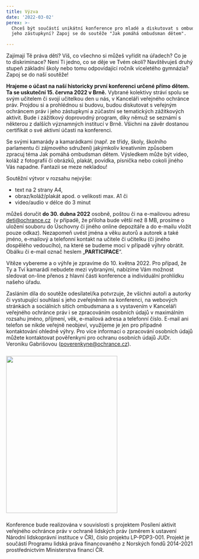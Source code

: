 ```yaml
---
title: Výzva
date: '2022-03-02'
perex: >-
  Chceš být součástí unikátní konference pro mladé a diskutovat s ombudsmanem a
  jeho zástupkyní? Zapoj se do soutěže "Jak pomáhá ombudsman dětem".

---
```



<p>Zajímají Tě práva dětí? Víš, co všechno si můžeš vyřídit na úřadech? Co je to diskriminace? Není Ti jedno, co se děje ve Tvém okolí? Navštěvuješ druhý stupeň základní školy nebo tomu odpovídající ročník víceletého gymnázia? Zapoj se do naší soutěže! </p><p><strong>Hrajeme o účast na naší historicky první konferenci určené přímo dětem. Ta se uskuteční 15. června 2022 v Brně.</strong> Vybrané kolektivy stráví spolu se svým učitelem či svojí učitelkou den u nás, v Kanceláři veřejného ochránce práv. Projdou si a prohlédnou si budovu, budou diskutovat s veřejným ochráncem práv i jeho zástupkyní a zúčastní se tematických zážitkových aktivit. Bude i zážitkový doprovodný program,&nbsp;díky němuž se seznámí s některou z dalších významných institucí v Brně. Všichni na závěr dostanou certifikát o své aktivní účasti na konferenci.</p><p>Se svými&nbsp;kamarády a kamarádkami&nbsp;(např. ze třídy, školy, školního parlamentu či zájmového sdružení) jakýmkoliv kreativním způsobem zpracuj téma Jak pomáhá ombudsman dětem.&nbsp;Výsledkem&nbsp;může být video, koláž z fotografií či obrázků, plakát, povídka, písnička nebo cokoli jiného Vás napadne. Fantazii se meze nekladou! </p><p>Soutěžní výtvor v rozsahu nejvýše:</p><ul><li>text na 2 strany A4, </li><li>obraz/koláž/plakát apod. o velikosti max. A1 či </li><li>video/audio v délce do 3 minut </li></ul><p>můžeš doručit <strong>do 30. dubna 2022</strong> osobně, poštou&nbsp;či na e-mailovou adresu <a href="mailto:deti@ochrance.cz">deti@ochrance.cz</a>&nbsp; (v případě, že příloha bude větší než 8 MB, prosíme o uložení souboru do Úschovny či jiného online depozitáře a do e-mailu vložit pouze odkaz). Nezapomeň uvést jména a věku autorů a autorek a také jméno, e-mailový a telefonní kontakt na učitele či učitelku (či jiného dospělého vedoucího), na které se budeme moci v případě výhry obrátit. Obálku či e-mail označ heslem „<strong>PARTICIPACE</strong>“. </p><p>Vítěze vybereme a o výhře je zpravíme do 10. května 2022. Pro případ, že Ty a Tví kamarádi nebudete mezi vybranými, nabízíme Vám možnost sledovat on-line přenos z hlavní části konference a individuální prohlídku našeho úřadu.</p><p>Zasláním díla do soutěže odesílatel/ka potvrzuje, že všichni autoři a autorky či vystupující souhlasí s jeho zveřejněním na konferenci, na webových stránkách a sociálních sítích ombudsmana a s vystavením v Kanceláři veřejného ochránce práv i se zpracováním osobních údajů v maximálním rozsahu jméno, příjmení, věk, e-mailová adresa a telefonní číslo. E-mail ani telefon se nikde veřejně neobjeví, využijeme je jen pro případné kontaktování ohledně výhry. Pro více informací o zpracování osobních údajů můžete kontaktovat pověřenkyni pro ochranu osobních údajů JUDr. Veroniku Gabrišovou (<a href="mailto:poverenkyne@ochrance.cz">poverenkyne@ochrance.cz</a>).</p><h5><h5><img src="uploads/RTEmagicC_Vyzva_na_soutez_01.png.png" height="424" width="300" alt="" /></h5><p></p>Konference&nbsp;bude realizována v souvislosti s projektem Posílení aktivit veřejného ochránce práv v ochraně lidských práv (směrem k ustavení Národní lidskoprávní instituce v ČR), číslo projektu LP-PDP3-001. Projekt je součástí Programu lidská práva financovaného z Norských fondů 2014-2021 prostřednictvím Ministerstva financí ČR.</h5><h5></h5><p></p>

